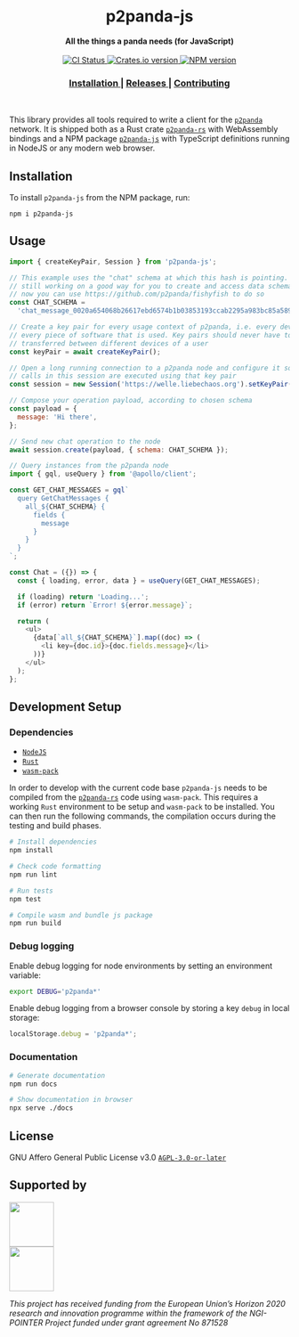 <h1 align="center">p2panda-js</h1>

<div align="center">
  <strong>All the things a panda needs (for JavaScript)</strong>
</div>

<br />

<div align="center">
  <!-- CI status -->
  <a href="https://github.com/p2panda/p2panda/actions">
    <img src="https://img.shields.io/github/workflow/status/p2panda/p2panda/Build%20and%20test?style=flat-square" alt="CI Status" />
  </a>
  <!-- Crates version -->
  <a href="https://crates.io/crates/p2panda-rs">
    <img src="https://img.shields.io/crates/v/p2panda-rs.svg?style=flat-square" alt="Crates.io version" />
  </a>
  <!-- NPM version -->
  <a href="https://www.npmjs.com/package/p2panda-js">
    <img src="https://img.shields.io/npm/v/p2panda-js?style=flat-square" alt="NPM version" />
  </a>
</div>

<div align="center">
  <h3>
    <a href="https://github.com/p2panda/p2panda">
      Installation
    </a>
    <span> | </span>
    <a href="https://github.com/p2panda/p2panda/releases">
      Releases
    </a>
    <span> | </span>
    <a href="https://github.com/p2panda/design-document#how-to-contribute">
      Contributing
    </a>
  </h3>
</div>

<br />

This library provides all tools required to write a client for the [`p2panda`] network. It is shipped both as a Rust crate [`p2panda-rs`] with WebAssembly bindings and a NPM package [`p2panda-js`] with TypeScript definitions running in NodeJS or any modern web browser.

[`p2panda-js`]: https://github.com/p2panda/p2panda/tree/main/p2panda-js
[`p2panda-rs`]: https://github.com/p2panda/p2panda/tree/main/p2panda-rs
[`p2panda`]: https://github.com/p2panda/design-document

## Installation

To install `p2panda-js` from the NPM package, run:

```
npm i p2panda-js
```

## Usage

```js
import { createKeyPair, Session } from 'p2panda-js';

// This example uses the "chat" schema at which this hash is pointing. We are
// still working on a good way for you to create and access data schemas. For
// now you can use https://github.com/p2panda/fishyfish to do so
const CHAT_SCHEMA =
  'chat_message_0020a654068b26617ebd6574b1b03853193ccab2295a983bc85a5891793422832655';

// Create a key pair for every usage context of p2panda, i.e. every device and
// every piece of software that is used. Key pairs should never have to be
// transferred between different devices of a user
const keyPair = await createKeyPair();

// Open a long running connection to a p2panda node and configure it so all
// calls in this session are executed using that key pair
const session = new Session('https://welle.liebechaos.org').setKeyPair(keyPair);

// Compose your operation payload, according to chosen schema
const payload = {
  message: 'Hi there',
};

// Send new chat operation to the node
await session.create(payload, { schema: CHAT_SCHEMA });

// Query instances from the p2panda node
import { gql, useQuery } from '@apollo/client';

const GET_CHAT_MESSAGES = gql`
  query GetChatMessages {
    all_${CHAT_SCHEMA} {
      fields {
        message
      }
    }
  }
`;

const Chat = ({}) => {
  const { loading, error, data } = useQuery(GET_CHAT_MESSAGES);

  if (loading) return 'Loading...';
  if (error) return `Error! ${error.message}`;

  return (
    <ul>
      {data[`all_${CHAT_SCHEMA}`].map((doc) => (
        <li key={doc.id}>{doc.fields.message}</li>
      ))}
    </ul>
  );
};
```

## Development Setup

### Dependencies

- [`NodeJS`](https://nodejs.org/en/)
- [`Rust`](https://www.rust-lang.org/learn/get-started)
- [`wasm-pack`](https://rustwasm.github.io/wasm-pack/installer/)

In order to develop with the current code base `p2panda-js` needs to be compiled from the [`p2panda-rs`](https://github.com/p2panda/p2panda/tree/main/p2panda-rs) code using `wasm-pack`. This requires a working `Rust` environment to be setup and `wasm-pack` to be installed. You can then run the following commands, the compilation occurs during the testing and build phases.

```bash
# Install dependencies
npm install

# Check code formatting
npm run lint

# Run tests
npm test

# Compile wasm and bundle js package
npm run build
```

### Debug logging

Enable debug logging for node environments by setting an environment variable:

```bash
export DEBUG='p2panda*'
```

Enable debug logging from a browser console by storing a key `debug` in local storage:

```js
localStorage.debug = 'p2panda*';
```

### Documentation

```bash
# Generate documentation
npm run docs

# Show documentation in browser
npx serve ./docs
```

## License

GNU Affero General Public License v3.0 [`AGPL-3.0-or-later`](LICENSE)

## Supported by

<img src="https://p2panda.org/images/ngi-logo.png" width="auto" height="80px"><br />
<img src="https://p2panda.org/images/eu-flag-logo.png" width="auto" height="80px">

_This project has received funding from the European Union’s Horizon 2020 research and innovation programme within the framework of the NGI-POINTER Project funded under grant agreement No 871528_
